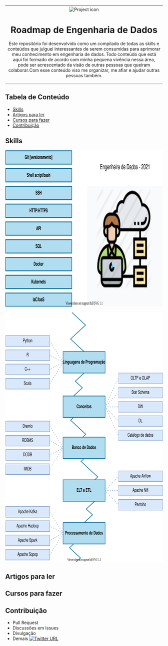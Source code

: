<table align="center"><tr><td align="center" width="9999">
<img src="https://www.flaticon.com/svg/static/icons/svg/2857/2857377.svg" align="center" width="150" alt="Project icon">

# Roadmap de Engenharia de Dados

Este repositório foi desenvolvido como um compilado de todas as skills e conteúdos que julguei interessantes de serem consumidas para aprimorar meu conhecimento em engenharia de dados. Todo conteúdo que está aqui foi formado de acordo com minha pequena vivência nessa área, pode ser acrescentado da visão de outras pessoas que queiram colaborar.Com esse conteúdo viso me organizar, me afiar e ajudar outras pessoas também.
</td></tr></table>

## Tabela de Conteúdo
* [Skills](#skills)
* [Artigos para ler](#artigos-para-ler)
* [Cursos para fazer](#cursos-para-fazer)
* [Contribuição](#contribuição)

## Skills

<p align="center">
   <img src="img/Required-Skills.svg" alt="Required Skills" width="800" height="500">
   <br>
</p>

<p align="center">
   <img src="img/Knowledge-Path.svg" alt="Knowledge Path" width="600" height="800">
   <br>
</p>

## Artigos para ler

## Cursos para fazer

## Contribuição
- Pull Request
- Discussões em Issues
- Divulgação
- Demais [![Twitter URL](https://img.shields.io/twitter/url/https/twitter.com/kamranahmedse.svg?style=social&label=%20%40sartor_morgana)](https://twitter.com/sartor_morgana)
